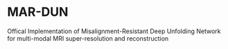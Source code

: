 # MAR-DUN
Offical Implementation of Misalignment-Resistant Deep Unfolding Network for multi-modal MRI super-resolution and reconstruction
